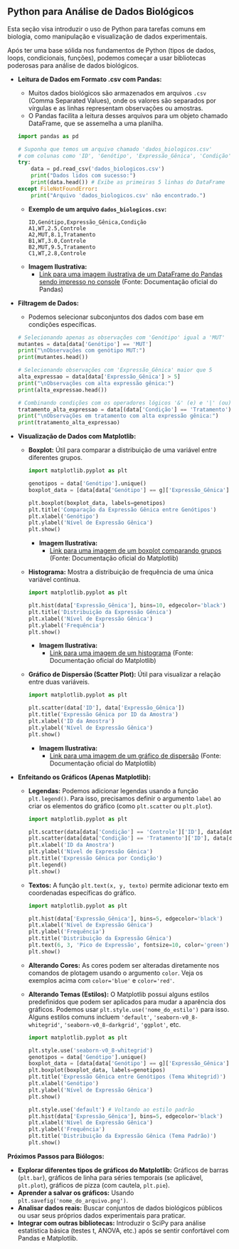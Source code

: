 ## Python para Análise de Dados Biológicos

Esta seção visa introduzir o uso de Python para tarefas comuns em biologia, como manipulação e visualização de dados experimentais.

Após ter uma base sólida nos fundamentos de Python (tipos de dados, loops, condicionais, funções), podemos começar a usar bibliotecas poderosas para análise de dados biológicos.

  * **Leitura de Dados em Formato .csv com Pandas:**

      * Muitos dados biológicos são armazenados em arquivos `.csv` (Comma Separated Values), onde os valores são separados por vírgulas e as linhas representam observações ou amostras.
      * O Pandas facilita a leitura desses arquivos para um objeto chamado DataFrame, que se assemelha a uma planilha.

    ```python
    import pandas as pd

    # Suponha que temos um arquivo chamado 'dados_biologicos.csv'
    # com colunas como 'ID', 'Genótipo', 'Expressão_Gênica', 'Condição'
    try:
        data = pd.read_csv('dados_biologicos.csv')
        print("Dados lidos com sucesso:")
        print(data.head()) # Exibe as primeiras 5 linhas do DataFrame
    except FileNotFoundError:
        print("Arquivo 'dados_biologicos.csv' não encontrado.")
    ```

      * **Exemplo de um arquivo `dados_biologicos.csv`:**
        ```csv
        ID,Genótipo,Expressão_Gênica,Condição
        A1,WT,2.5,Controle
        A2,MUT,8.1,Tratamento
        B1,WT,3.0,Controle
        B2,MUT,9.5,Tratamento
        C1,WT,2.8,Controle
        ```
      * **Imagem Ilustrativa:**
          * [Link para uma imagem ilustrativa de um DataFrame do Pandas sendo impresso no console](https://www.google.com/search?q=https://pandas.pydata.org/docs/getting_started/intro_tutorials/images/01_table_dataframe.png) (Fonte: Documentação oficial do Pandas)

  * **Filtragem de Dados:**

      * Podemos selecionar subconjuntos dos dados com base em condições específicas.

    ```python
    # Selecionando apenas as observações com 'Genótipo' igual a 'MUT'
    mutantes = data[data['Genótipo'] == 'MUT']
    print("\nObservações com genótipo MUT:")
    print(mutantes.head())

    # Selecionando observações com 'Expressão_Gênica' maior que 5
    alta_expressao = data[data['Expressão_Gênica'] > 5]
    print("\nObservações com alta expressão gênica:")
    print(alta_expressao.head())

    # Combinando condições com os operadores lógicos '&' (e) e '|' (ou)
    tratamento_alta_expressao = data[(data['Condição'] == 'Tratamento') & (data['Expressão_Gênica'] > 7)]
    print("\nObservações em tratamento com alta expressão gênica:")
    print(tratamento_alta_expressao)
    ```

  * **Visualização de Dados com Matplotlib:**

      * **Boxplot:** Útil para comparar a distribuição de uma variável entre diferentes grupos.

        ```python
        import matplotlib.pyplot as plt

        genotipos = data['Genótipo'].unique()
        boxplot_data = [data[data['Genótipo'] == g]['Expressão_Gênica'] for g in genotipos]

        plt.boxplot(boxplot_data, labels=genotipos)
        plt.title('Comparação da Expressão Gênica entre Genótipos')
        plt.xlabel('Genótipo')
        plt.ylabel('Nível de Expressão Gênica')
        plt.show()
        ```

          * **Imagem Ilustrativa:**
              * [Link para uma imagem de um boxplot comparando grupos](https://www.google.com/search?q=https://matplotlib.org/_images/sphx_glr_boxplot_001.png) (Fonte: Documentação oficial do Matplotlib)

      * **Histograma:** Mostra a distribuição de frequência de uma única variável contínua.

        ```python
        import matplotlib.pyplot as plt

        plt.hist(data['Expressão_Gênica'], bins=10, edgecolor='black')
        plt.title('Distribuição da Expressão Gênica')
        plt.xlabel('Nível de Expressão Gênica')
        plt.ylabel('Frequência')
        plt.show()
        ```

          * **Imagem Ilustrativa:**
              * [Link para uma imagem de um histograma](https://www.google.com/search?q=https://matplotlib.org/_images/sphx_glr_hist_001.png) (Fonte: Documentação oficial do Matplotlib)

      * **Gráfico de Dispersão (Scatter Plot):** Útil para visualizar a relação entre duas variáveis.

        ```python
        import matplotlib.pyplot as plt

        plt.scatter(data['ID'], data['Expressão_Gênica'])
        plt.title('Expressão Gênica por ID da Amostra')
        plt.xlabel('ID da Amostra')
        plt.ylabel('Nível de Expressão Gênica')
        plt.show()
        ```

          * **Imagem Ilustrativa:**
              * [Link para uma imagem de um gráfico de dispersão](https://www.google.com/search?q=https://matplotlib.org/_images/sphx_glr_scatter_001.png) (Fonte: Documentação oficial do Matplotlib)

  * **Enfeitando os Gráficos (Apenas Matplotlib):**

      * **Legendas:** Podemos adicionar legendas usando a função `plt.legend()`. Para isso, precisamos definir o argumento `label` ao criar os elementos do gráfico (como `plt.scatter` ou `plt.plot`).

        ```python
        import matplotlib.pyplot as plt

        plt.scatter(data[data['Condição'] == 'Controle']['ID'], data[data['Condição'] == 'Controle']['Expressão_Gênica'], label='Controle', color='blue')
        plt.scatter(data[data['Condição'] == 'Tratamento']['ID'], data[data['Condição'] == 'Tratamento']['Expressão_Gênica'], label='Tratamento', color='red')
        plt.xlabel('ID da Amostra')
        plt.ylabel('Nível de Expressão Gênica')
        plt.title('Expressão Gênica por Condição')
        plt.legend()
        plt.show()
        ```

      * **Textos:** A função `plt.text(x, y, texto)` permite adicionar texto em coordenadas específicas do gráfico.

        ```python
        import matplotlib.pyplot as plt

        plt.hist(data['Expressão_Gênica'], bins=5, edgecolor='black')
        plt.xlabel('Nível de Expressão Gênica')
        plt.ylabel('Frequência')
        plt.title('Distribuição da Expressão Gênica')
        plt.text(6, 3, 'Pico de Expressão', fontsize=10, color='green') # (x, y, texto)
        plt.show()
        ```

      * **Alterando Cores:** As cores podem ser alteradas diretamente nos comandos de plotagem usando o argumento `color`. Veja os exemplos acima com `color='blue'` e `color='red'`.

      * **Alterando Temas (Estilos):** O Matplotlib possui alguns estilos predefinidos que podem ser aplicados para mudar a aparência dos gráficos. Podemos usar `plt.style.use('nome_do_estilo')` para isso. Alguns estilos comuns incluem `'default'`, `'seaborn-v0_8-whitegrid'`, `'seaborn-v0_8-darkgrid'`, `'ggplot'`, etc.

        ```python
        import matplotlib.pyplot as plt

        plt.style.use('seaborn-v0_8-whitegrid')
        genotipos = data['Genótipo'].unique()
        boxplot_data = [data[data['Genótipo'] == g]['Expressão_Gênica'] for g in genotipos]
        plt.boxplot(boxplot_data, labels=genotipos)
        plt.title('Expressão Gênica entre Genótipos (Tema Whitegrid)')
        plt.xlabel('Genótipo')
        plt.ylabel('Nível de Expressão Gênica')
        plt.show()

        plt.style.use('default') # Voltando ao estilo padrão
        plt.hist(data['Expressão_Gênica'], bins=5, edgecolor='black')
        plt.xlabel('Nível de Expressão Gênica')
        plt.ylabel('Frequência')
        plt.title('Distribuição da Expressão Gênica (Tema Padrão)')
        plt.show()
        ```

**Próximos Passos para Biólogos:**

  * **Explorar diferentes tipos de gráficos do Matplotlib:** Gráficos de barras (`plt.bar`), gráficos de linha para séries temporais (se aplicável, `plt.plot`), gráficos de pizza (com cautela, `plt.pie`).
  * **Aprender a salvar os gráficos:** Usando `plt.savefig('nome_do_arquivo.png')`.
  * **Analisar dados reais:** Buscar conjuntos de dados biológicos públicos ou usar seus próprios dados experimentais para praticar.
  * **Integrar com outras bibliotecas:** Introduzir o SciPy para análise estatística básica (testes t, ANOVA, etc.) após se sentir confortável com Pandas e Matplotlib.
